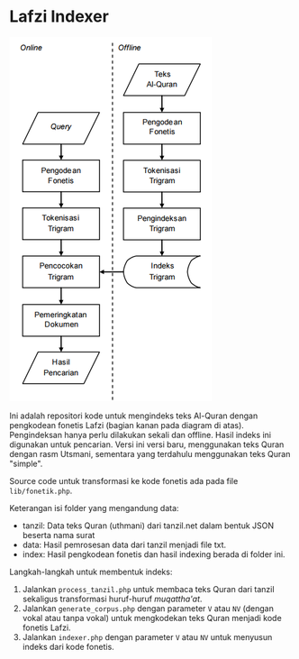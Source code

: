# Lafzi Indexer

![Flowchart](docs/flowchart.png)

Ini adalah repositori kode untuk mengindeks teks Al-Quran dengan pengkodean fonetis Lafzi (bagian kanan pada diagram di atas). Pengindeksan hanya perlu dilakukan sekali dan offline. Hasil indeks ini digunakan untuk pencarian. Versi ini versi baru, menggunakan teks Quran dengan rasm Utsmani, sementara yang terdahulu menggunakan teks Quran "simple". 

Source code untuk transformasi ke kode fonetis ada pada file `lib/fonetik.php`.

Keterangan isi folder yang mengandung data:
- tanzil: Data teks Quran (uthmani) dari tanzil.net dalam bentuk JSON beserta nama surat
- data: Hasil pemrosesan data dari tanzil menjadi file txt.
- index: Hasil pengkodean fonetis dan hasil indexing berada di folder ini.

Langkah-langkah untuk membentuk indeks:

1. Jalankan `process_tanzil.php` untuk membaca teks Quran dari tanzil sekaligus transformasi huruf-huruf *muqattha'at*.
2. Jalankan `generate_corpus.php` dengan parameter `V` atau `NV` (dengan vokal atau tanpa vokal) untuk mengkodekan teks Quran menjadi kode fonetis Lafzi.
3. Jalankan `indexer.php` dengan parameter `V` atau `NV` untuk menyusun indeks dari kode fonetis.



